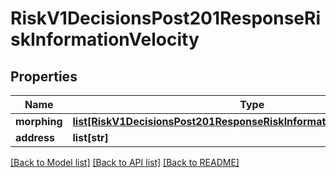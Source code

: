 # RiskV1DecisionsPost201ResponseRiskInformationVelocity

## Properties
Name | Type | Description | Notes
------------ | ------------- | ------------- | -------------
**morphing** | [**list[RiskV1DecisionsPost201ResponseRiskInformationVelocityMorphing]**](RiskV1DecisionsPost201ResponseRiskInformationVelocityMorphing.md) |  | [optional] 
**address** | **list[str]** |  | [optional] 

[[Back to Model list]](../README.md#documentation-for-models) [[Back to API list]](../README.md#documentation-for-api-endpoints) [[Back to README]](../README.md)


